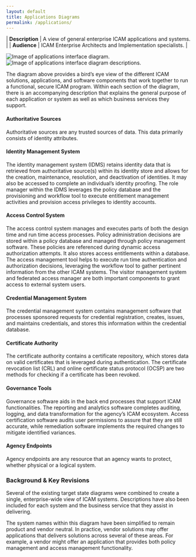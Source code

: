 ```yaml
---
layout: default
title: Applications Diagrams
permalink: /applications/
---
```

| **Description** | A view of general enterprise ICAM applications and systems. |
| **Audience** | ICAM Enterprise Architects and Implementation specialists. |


![Image of applications interface diagram.]({{site.baseurl}}/img/ApplicationsInterfaceDiagram.png)
![Image of applications interface diagram descriptions.]({{site.baseurl}}/img/ApplicationsDescriptions.png)

The diagram above provides a bird’s eye view of the different ICAM solutions, applications, and software components that work together to run a functional, secure ICAM program. Within each section of the diagram, there is an accompanying description that explains the general purpose of each application or system as well as which business services they support.

#### Authoritative Sources
Authoritative sources are any trusted sources of data. This data primarily consists of identity attributes.

#### Identity Management System
The identity management system (IDMS) retains identity data that is retrieved from authoritative source(s) within its identity store and allows for the creation, maintenance, resolution, and deactivation of identities. It may also be accessed to complete an individual’s identity proofing. The role manager within the IDMS leverages the policy database and the provisioning and workflow tool to execute entitlement management activities and provision access privileges to identity accounts.

#### Access Control System
The access control system manages and executes parts of both the design time and run time access processes. Policy administration decisions are stored within a policy database and managed through policy management software. These policies are referenced during dynamic access authorization attempts. It also stores access entitlements within a database. The access management tool helps to execute run time authentication and authorization decisions, leveraging the workflow tool to gather pertinent information from the other ICAM systems. The visitor management system and federated access manager are both important components to grant access to external system users.

#### Credential Management System
The credential management system contains management software that processes sponsored requests for credential registration, creates, issues, and maintains credentials, and stores this information within the credential database.

#### Certificate Authority
The certificate authority contains a certificate repository, which stores data on valid certificates that is leveraged during authentication. The certificate revocation list (CRL) and online certificate status protocol (OCSP) are two methods for checking if a certificate has been revoked.

#### Governance Tools
Governance software aids in the back end processes that support ICAM functionalities. The reporting and analytics software completes auditing, logging, and data transformation for the agency’s ICAM ecosystem. Access certification software audits user permissions to assure that they are still accurate, while remediation software implements the required changes to mitigate identified variances.

#### Agency Endpoints
Agency endpoints are any resource that an agency wants to protect, whether physical or a logical system.

### Background & Key Revisions
Several of the existing target state diagrams were combined to create a single, enterprise-wide view of ICAM systems. Descriptions have also been included for each system and the business service that they assist in delivering.

The system names within this diagram have been simplified to remain product and vendor neutral. In practice, vendor solutions may offer applications that delivers solutions across several of these areas. For example, a vendor might offer an application that provides both policy management and access management functionality.
